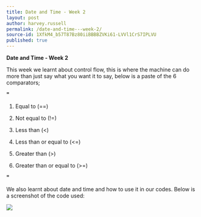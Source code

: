 ```yaml
---
title: Date and Time - Week 2
layout: post
author: harvey.russell
permalink: /date-and-time---week-2/
source-id: 1XfkM4_b57T87Bz80iiBBBBZVKi61-LVVl1CrS7IPLVU
published: true
---
```

**Date and Time - Week 2**

This week we learnt about control flow, this is where the machine can do more than just say what you want it to say, below is a paste of the 6 comparators;

**"**

1. Equal to (==)

2. Not equal to (!=)

3. Less than (<)

4. Less than or equal to (<=)

5. Greater than (>)

6. Greater than or equal to (>=)

**"**

We also learnt about date and time and how to use it in our codes. Below is a screenshot of the code used:

<img src="http://i63.tinypic.com/k05x4z.jpg" >
